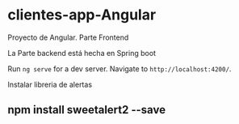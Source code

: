 # clientes-app-Angular

Proyecto de Angular. Parte Frontend

La Parte backend está hecha en Spring boot


Run `ng serve` for a dev server. Navigate to `http://localhost:4200/`.


Instalar libreria de alertas
## npm install sweetalert2 --save
